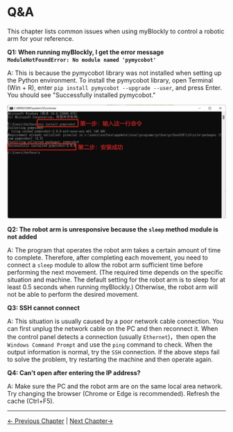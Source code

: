 # Q&A

This chapter lists common issues when using myBlockly to control a robotic arm for your reference.

**Q1: ​​When running myBlockly, I get the error message `ModuleNotFoundError: No module named 'pymycobot'`**

A: This is because the pymycobot library was not installed when setting up the Python environment. To install the pymycobot library, open Terminal (Win + R), enter `pip install pymycobot --upgrade --user`, and press Enter. You should see "Successfully installed pymycobot."

<img src="../../resources/3-FunctionsAndApplications/5-BasicApplication/5.2/5.2.1/img/Q&A/Q&A.jpg" style="zoom: 50%;" />

**Q2: The robot arm is unresponsive because the `sleep` method module is not added**

A: The program that operates the robot arm takes a certain amount of time to complete. Therefore, after completing each movement, you need to connect a `sleep` module to allow the robot arm sufficient time before performing the next movement. (The required time depends on the specific situation and machine. The default setting for the robot arm is to sleep for at least 0.5 seconds when running myBlockly.) Otherwise, the robot arm will not be able to perform the desired movement.

**Q3: SSH cannot connect**

A: This situation is usually caused by a poor network cable connection. You can first unplug the network cable on the PC and then reconnect it. When the control panel detects a connection (usually `Ethernet`)，then open the `Windows Command Prompt` and use the `ping` command to check. When the output information is normal, try the `SSH` connection. If the above steps fail to solve the problem, try restarting the machine and then operate again.

**Q4: Can't open after entering the IP address?**

A: Make sure the PC and the robot arm are on the same local area network. Try changing the browser (Chrome or Edge is recommended). Refresh the cache (Ctrl+F5).

---

[← Previous Chapter](./5.3-interface_description.md) | [Next Chapter→](./5.5-blockly/5.5.1-blocklyFirstUse.md)